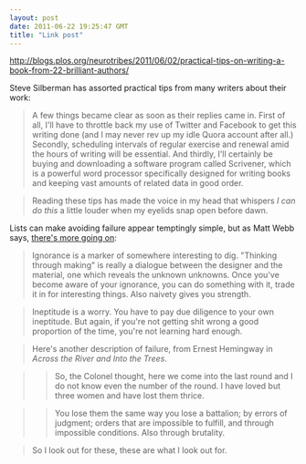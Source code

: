 ```yaml
---
layout: post
date: 2011-06-22 19:25:47 GMT
title: "Link post"
---
```

<http://blogs.plos.org/neurotribes/2011/06/02/practical-tips-on-writing-a-book-from-22-brilliant-authors/>

Steve Silberman has assorted practical tips from many writers about their work:



> A few things became clear as soon as their replies came in. First of all, I'll have to throttle back my use of Twitter and Facebook to get this writing done (and I may never rev up my idle Quora account after all.) Secondly, scheduling intervals of regular exercise and renewal amid the hours of writing will be essential. And thirdly, I'll certainly be buying and downloading a software program called Scrivener, which is a powerful word processor specifically designed for writing books and keeping vast amounts of related data in good order.

> 

> Reading these tips has made the voice in my head that whispers _I can do this_ a little louder when my eyelids snap open before dawn. 



Lists can make avoiding failure appear temptingly simple, but as Matt Webb says, [there's more going on][2]:



[2]: http://berglondon.com/blog/2011/06/21/week-315/



> Ignorance is a marker of somewhere interesting to dig. "Thinking through making" is really a dialogue between the designer and the material, one which reveals the unknown unknowns. Once you've become aware of your ignorance, you can do something with it, trade it in for interesting things. Also naivety gives you strength.

> 

> Ineptitude is a worry. You have to pay due diligence to your own ineptitude. But again, if you're not getting shit wrong a good proportion of the time, you're not learning hard enough.

> 

> Here's another description of failure, from Ernest Hemingway in _Across the River and Into the Trees_.

> 

> > So, the Colonel thought, here we come into the last round and I do not know even the number of the round. I have loved but three women and have lost them thrice.

> > 

> > You lose them the same way you lose a battalion; by errors of judgment; orders that are impossible to fulfill, and through impossible conditions. Also through brutality.

> 

> So I look out for these, these are what I look out for.

